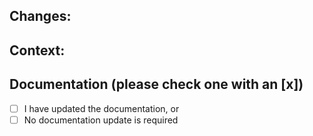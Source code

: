 <!-- Make sure the `Allow edits and access to secrets by maintainers` checkbox is checked on this pull request. -->

## Changes:

<!-- Describe what behavior is changed by this PR. -->

## Context:

<!-- Describe why you're making these changes if it's not already explained in a corresponding issue. -->
<!-- If you're closing an existing issue with this pull request, use the keyword Closes #issue_number -->

## Documentation (please check one with an [x])

- [ ] I have updated the documentation, or
- [ ] No documentation update is required

<!-- Do you have any suggestions about this PR template? Edit it here: https://github.com/renovatebot/renovatebot.github.io/edit/build/.github/pull_request_template.md -->

<!-- Please do not force push to this PR's branch after you have created this PR, as doing so makes it harder for us to review your work. -->
<!-- PRs will always be squashed by us when we merge your work. Commit as many times as you need in this branch. -->
